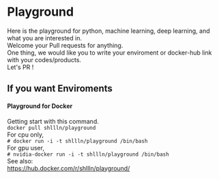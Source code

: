 # Playground
Here is the playground for python, machine learning, deep learning, and what you are interested in.  
Welcome your Pull requests for anything.  
One thing, we would like you to write your enviroment or docker-hub link with your codes/products.  
Let's PR !  

## If you want Enviroments
#### Playground for Docker
Getting start with this command.  
`docker pull shllln/playground`    
For cpu only,  
`# docker run -i -t shllln/playground /bin/bash`  
For gpu user,  
`# nvidia-docker run -i -t shllln/playground /bin/bash`  
See also:  
https://hub.docker.com/r/shllln/playground/  
